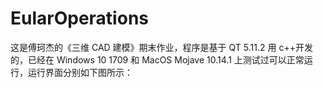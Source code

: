 # EularOperations
这是傅珂杰的《三维 CAD 建模》期末作业，程序是基于 QT 5.11.2 用 c++开发的，已经在
Windows 10 1709 和 MacOS Mojave 10.14.1 上测试过可以正常运行，运行界面分别如下图所示：

